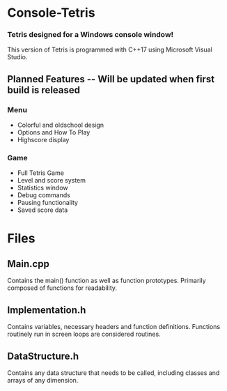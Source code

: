 # Console-Tetris
### Tetris designed for a Windows console window!

This version of Tetris is programmed with C++17 using Microsoft Visual Studio. 

## Planned Features -- Will be updated when first build is released

### Menu

* Colorful and oldschool design
* Options and How To Play
* Highscore display

### Game

* Full Tetris Game
* Level and score system
* Statistics window
* Debug commands
* Pausing functionality
* Saved score data

# Files

## Main.cpp

Contains the main() function as well as function prototypes. Primarily composed of functions for readability.

## Implementation.h

Contains variables, necessary headers and function definitions. Functions routinely run in screen loops are considered routines.

## DataStructure.h

Contains any data structure that needs to be called, including classes and arrays of any dimension.

